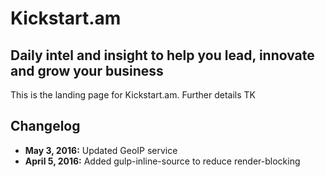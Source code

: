 # Kickstart.am
## Daily intel and insight to help you lead, innovate and grow your business

This is the landing page for Kickstart.am. Further details TK

## Changelog

- __May 3, 2016:__ Updated GeoIP service
- __April 5, 2016:__ Added gulp-inline-source to reduce render-blocking
